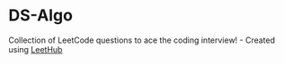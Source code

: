 # DS-Algo
Collection of LeetCode questions to ace the coding interview! - Created using [LeetHub](https://github.com/QasimWani/LeetHub)
